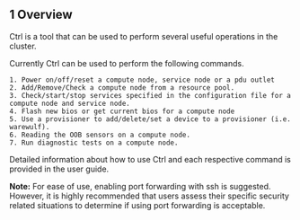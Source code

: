 ## 1 Overview
Ctrl is a tool that can be used to perform several useful operations in the cluster.

Currently Ctrl can be used to perform the following commands.

    1. Power on/off/reset a compute node, service node or a pdu outlet
    2. Add/Remove/Check a compute node from a resource pool.
    3. Check/start/stop services specified in the configuration file for a compute node and service node.
    4. Flash new bios or get current bios for a compute node
    5. Use a provisioner to add/delete/set a device to a provisioner (i.e. warewulf).
    6. Reading the OOB sensors on a compute node.
    7. Run diagnostic tests on a compute node.

Detailed information about how to use Ctrl and each respective command is provided in the user guide.

__Note:__ For ease of use, enabling port forwarding with ssh is suggested. However, it is highly recommended that users assess their specific security related situations to determine if using port forwarding is acceptable.
